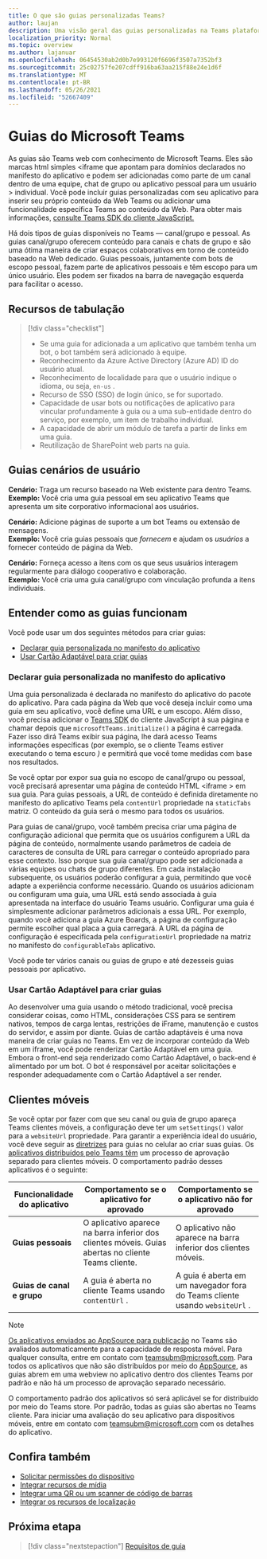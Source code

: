 ```yaml
---
title: O que são guias personalizadas Teams?
author: laujan
description: Uma visão geral das guias personalizadas na Teams plataforma
localization_priority: Normal
ms.topic: overview
ms.author: lajanuar
ms.openlocfilehash: 06454530ab2d0b7e993120f6696f3507a7352bf3
ms.sourcegitcommit: 25c02757fe207cdff916ba63aa215f88e24e1d6f
ms.translationtype: MT
ms.contentlocale: pt-BR
ms.lasthandoff: 05/26/2021
ms.locfileid: "52667409"
---
```

# <a name="microsoft-teams-tabs"></a>Guias do Microsoft Teams

As guias são Teams web com conhecimento de Microsoft Teams. Eles são marcas html simples <iframe que apontam para domínios declarados no manifesto do aplicativo e podem ser adicionadas como parte de um canal dentro de uma equipe, chat de grupo ou aplicativo pessoal para um usuário \> individual. Você pode incluir guias personalizadas com seu aplicativo para inserir seu próprio conteúdo da Web Teams ou adicionar uma funcionalidade específica Teams ao conteúdo da Web. Para obter mais informações, [consulte Teams SDK do cliente JavaScript.](/javascript/api/overview/msteams-client)

Há dois tipos de guias disponíveis no Teams — canal/grupo e pessoal. As guias canal/grupo oferecem conteúdo para canais e chats de grupo e são uma ótima maneira de criar espaços colaborativos em torno de conteúdo baseado na Web dedicado. Guias pessoais, juntamente com bots de escopo pessoal, fazem parte de aplicativos pessoais e têm escopo para um único usuário. Eles podem ser fixados na barra de navegação esquerda para facilitar o acesso.

## <a name="tab-features"></a>Recursos de tabulação

> [!div class="checklist"]
>
> * Se uma guia for adicionada a um aplicativo que também tenha um bot, o bot também será adicionado à equipe.
> * Reconhecimento da Azure Active Directory (Azure AD) ID do usuário atual.
> * Reconhecimento de localidade para que o usuário indique o idioma, ou seja, `en-us` . 
> * Recurso de SSO (SSO) de login único, se for suportado.
> * Capacidade de usar bots ou notificações de aplicativo para vincular profundamente à guia ou a uma sub-entidade dentro do serviço, por exemplo, um item de trabalho individual.
> * A capacidade de abrir um módulo de tarefa a partir de links em uma guia.
> * Reutilização de SharePoint web parts na guia.

## <a name="tabs-user-scenarios"></a>Guias cenários de usuário

**Cenário:** Traga um recurso baseado na Web existente para dentro Teams. \
**Exemplo:** Você cria uma guia pessoal em seu aplicativo Teams que apresenta um site corporativo informacional aos usuários.

**Cenário:** Adicione páginas de suporte a um bot Teams ou extensão de mensagens. \
**Exemplo:** Você cria guias pessoais que *fornecem* e ajudam os *usuários* a fornecer conteúdo de página da Web.

**Cenário:** Forneça acesso a itens com os que seus usuários interagem regularmente para diálogo cooperativo e colaboração. \
**Exemplo:** Você cria uma guia canal/grupo com vinculação profunda a itens individuais.

## <a name="understand-how-tabs-work"></a>Entender como as guias funcionam

Você pode usar um dos seguintes métodos para criar guias:
* [Declarar guia personalizada no manifesto do aplicativo](#declare-custom-tab-in-app-manifest)
* [Usar Cartão Adaptável para criar guias](#use-adaptive-card-to-build-tabs)

### <a name="declare-custom-tab-in-app-manifest"></a>Declarar guia personalizada no manifesto do aplicativo

Uma guia personalizada é declarada no manifesto do aplicativo do pacote do aplicativo. Para cada página da Web que você deseja incluir como uma guia em seu aplicativo, você define uma URL e um escopo. Além disso, você precisa adicionar o [Teams SDK](/javascript/api/overview/msteams-client) do cliente JavaScript à sua página e chamar depois que `microsoftTeams.initialize()` a página é carregada. Fazer isso dirá Teams exibir sua página, lhe dará acesso Teams informações específicas (por exemplo, se o cliente Teams estiver executando o tema escuro *)* e permitirá que você tome medidas com base nos resultados.

Se você optar por expor sua guia no escopo de canal/grupo ou pessoal, você precisará apresentar uma página de conteúdo HTML <iframe \> em sua guia. [](~/tabs/how-to/create-tab-pages/content-page.md) Para guias pessoais, a URL de conteúdo é definida diretamente no manifesto do aplicativo Teams pela `contentUrl` propriedade na `staticTabs` matriz. O conteúdo da guia será o mesmo para todos os usuários.

Para guias de canal/grupo, você também precisa criar uma página de configuração adicional que permita que os usuários configurem a URL da página de conteúdo, normalmente usando parâmetros de cadeia de caracteres de consulta de URL para carregar o conteúdo apropriado para esse contexto. Isso porque sua guia canal/grupo pode ser adicionada a várias equipes ou chats de grupo diferentes. Em cada instalação subsequente, os usuários poderão configurar a guia, permitindo que você adapte a experiência conforme necessário. Quando os usuários adicionam ou configuram uma guia, uma URL está sendo associada à guia apresentada na interface do usuário Teams usuário. Configurar uma guia é simplesmente adicionar parâmetros adicionais a essa URL. Por exemplo, quando você adiciona a guia Azure Boards, a página de configuração permite escolher qual placa a guia carregará. A URL da página de configuração é especificada pela  `configurationUrl` propriedade na matriz no manifesto do `configurableTabs` aplicativo.

Você pode ter vários canais ou guias de grupo e até dezesseis guias pessoais por aplicativo.


### <a name="use-adaptive-card-to-build-tabs"></a>Usar Cartão Adaptável para criar guias

Ao desenvolver uma guia usando o método tradicional, você precisa considerar coisas, como HTML, considerações CSS para se sentirem nativos, tempos de carga lentas, restrições de iFrame, manutenção e custos do servidor, e assim por diante. Guias de cartão adaptáveis é uma nova maneira de criar guias no Teams. Em vez de incorporar conteúdo da Web em um iframe, você pode renderizar Cartão Adaptável em uma guia. Embora o front-end seja renderizado como Cartão Adaptável, o back-end é alimentado por um bot. O bot é responsável por aceitar solicitações e responder adequadamente com o Cartão Adaptável a ser render.

## <a name="mobile-clients"></a>Clientes móveis

Se você optar por fazer com que seu canal ou guia de grupo apareça Teams clientes móveis, a configuração deve ter um `setSettings()` valor para a `websiteUrl` propriedade. Para garantir a experiência ideal do usuário, você deve seguir as [diretrizes](~/tabs/design/tabs-mobile.md) para guias no celular ao criar suas guias. Os [aplicativos distribuídos pelo Teams têm](~/concepts/deploy-and-publish/appsource/publish.md) um processo de aprovação separado para clientes móveis. O comportamento padrão desses aplicativos é o seguinte:

| **Funcionalidade do aplicativo** | **Comportamento se o aplicativo for aprovado** | **Comportamento se o aplicativo não for aprovado** |
| --- | --- | --- |
| **Guias pessoais** | O aplicativo aparece na barra inferior dos clientes móveis. Guias abertas no cliente Teams cliente. | O aplicativo não aparece na barra inferior dos clientes móveis. |
| **Guias de canal e grupo** | A guia é aberta no cliente Teams usando `contentUrl` . | A guia é aberta em um navegador fora do Teams cliente usando `websiteUrl` . |

> [!NOTE]
> [Os aplicativos enviados ao AppSource para publicação](../concepts/deploy-and-publish/overview.md#publish-to-appsource) no Teams são avaliados automaticamente para a capacidade de resposta móvel. Para qualquer consulta, entre em contato com teamsubm@microsoft.com.
> Para todos os aplicativos que não são distribuídos por meio do [AppSource](../concepts/deploy-and-publish/overview.md), as guias abrem em uma webview no aplicativo dentro dos clientes Teams por padrão e não há um processo de aprovação separado necessário.
> 
> O comportamento padrão dos aplicativos só será aplicável se for distribuído por meio do Teams store. Por padrão, todas as guias são abertas no Teams cliente.
> Para iniciar uma avaliação do seu aplicativo para dispositivos móveis, entre em contato com teamsubm@microsoft.com com os detalhes do aplicativo.

## <a name="see-also"></a>Confira também

* [Solicitar permissões do dispositivo](../concepts/device-capabilities/native-device-permissions.md)
* [Integrar recursos de mídia](../concepts/device-capabilities/mobile-camera-image-permissions.md)
* [Integrar uma QR ou um scanner de código de barras](../concepts/device-capabilities/qr-barcode-scanner-capability.md)
* [Integrar os recursos de localização](../concepts/device-capabilities/location-capability.md)

## <a name="next-step"></a>Próxima etapa

> [!div class="nextstepaction"]
> [Requisitos de guia](~/tabs/how-to/tab-requirements.md)
